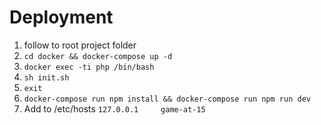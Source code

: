 # Deployment
1. follow to root project folder
2. `cd docker && docker-compose up -d`
3. `docker exec -ti php /bin/bash`
4. `sh init.sh`
5. `exit`
6. `docker-compose run npm install && docker-compose run npm run dev`
7. Add to /etc/hosts `127.0.0.1     game-at-15`
